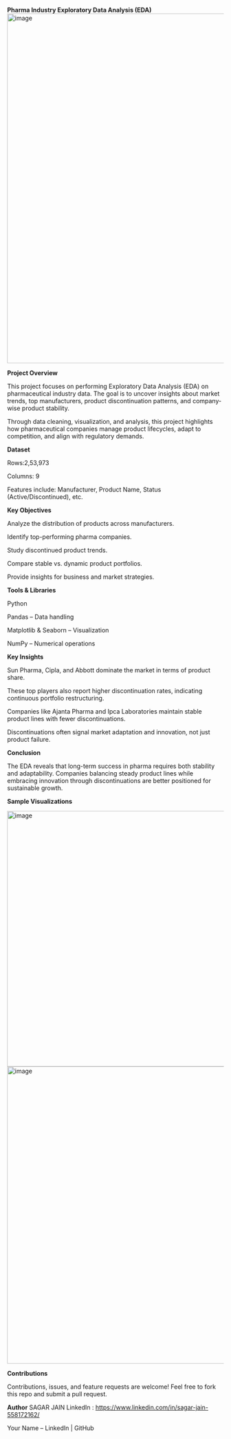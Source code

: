 **Pharma Industry Exploratory Data Analysis (EDA)**
<img width="800" height="813" alt="image" src="https://github.com/user-attachments/assets/7e6f2ea3-c02f-4ca7-9c26-029bf311c711" />

**Project Overview**

This project focuses on performing Exploratory Data Analysis (EDA) on pharmaceutical industry data. The goal is to uncover insights about market trends, top manufacturers, product discontinuation patterns, and company-wise product stability.

Through data cleaning, visualization, and analysis, this project highlights how pharmaceutical companies manage product lifecycles, adapt to competition, and align with regulatory demands.

**Dataset**

Rows:2,53,973

Columns: 9

Features include: Manufacturer, Product Name, Status (Active/Discontinued), etc.

**Key Objectives**

Analyze the distribution of products across manufacturers.

Identify top-performing pharma companies.

Study discontinued product trends.

Compare stable vs. dynamic product portfolios.

Provide insights for business and market strategies.

**Tools & Libraries**

Python 

Pandas – Data handling

Matplotlib & Seaborn – Visualization

NumPy – Numerical operations

**Key Insights**

Sun Pharma, Cipla, and Abbott dominate the market in terms of product share.

These top players also report higher discontinuation rates, indicating continuous portfolio restructuring.

Companies like Ajanta Pharma and Ipca Laboratories maintain stable product lines with fewer discontinuations.

Discontinuations often signal market adaptation and innovation, not just product failure.

**Conclusion**

The EDA reveals that long-term success in pharma requires both stability and adaptability. Companies balancing steady product lines while embracing innovation through discontinuations are better positioned for sustainable growth.

**Sample Visualizations**

<img width="1195" height="594" alt="image" src="https://github.com/user-attachments/assets/916c137a-7239-4368-9ee1-bd7e41d3c2be" />

<img width="1112" height="691" alt="image" src="https://github.com/user-attachments/assets/6cb7ab0c-6874-49a4-b7f2-5164f36a6e0f" />

**Contributions**

Contributions, issues, and feature requests are welcome!
Feel free to fork this repo and submit a pull request.

**Author**
SAGAR JAIN
LinkedIn : https://www.linkedin.com/in/sagar-jain-558172162/

Your Name – LinkedIn
 | GitHub
